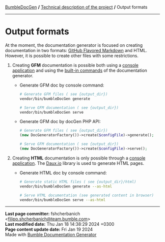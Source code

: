 [BumbleDocGen](../README.md) **/**
[Technical description of the project](readme.md) **/**
Output formats

---


# Output formats

At the moment, the documentation generator is focused on creating documentation in two formats: [GitHub Flavored Markdown](https://github.github.com/gfm/) and HTML.
However, it is possible to create other files with some restrictions.

1) Creating **GFM** documentation is possible both using a [console application](/docs/tech/05_console.md) and using the [built-in commands](classes/DocGenerator.md#mgenerate) of the documentation generator.

    * Generate GFM doc by console command:
        ```bash
        # Generate GFM files ( see {output_dir})
        vendor/bin/bumbleDocGen generate

        # Serve GFM documentation ( see {output_dir})
        vendor/bin/bumbleDocGen serve
        ```
    * Generate GFM doc by docGen PHP API:
        ```php
        # Generate GFM files ( see {output_dir})
        (new DocGeneratorFactory())->create($configFile)->generate();

        # Serve GFM documentation ( see {output_dir})
        (new DocGeneratorFactory())->create($configFile)->serve();
        ```

2) Creating **HTML** documentation is only possible through a [console application](/docs/tech/05_console.md). The [Daux.io](https://daux.io/) library is used to generate HTML pages.
    * Generate HTML doc by console command:
        ```bash
        # Generate static HTML files ( see {output_dir}/html)
        vendor/bin/bumbleDocGen generate --as-html

        # Serve HTML documentation (see generated content in browser)
        vendor/bin/bumbleDocGen serve --as-html
        ```


---

**Last page committer:** fshcherbanich &lt;filipp.shcherbanich@team.bumble.com&gt;<br>**Last modified date:**   Thu Jan 18 14:38:29 2024 +0300<br>**Page content update date:** Fri Jan 19 2024<br>Made with [Bumble Documentation Generator](https://github.com/bumble-tech/bumble-doc-gen/blob/master/docs/README.md)